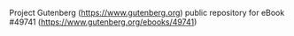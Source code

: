 Project Gutenberg (https://www.gutenberg.org) public repository for eBook #49741 (https://www.gutenberg.org/ebooks/49741)
